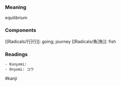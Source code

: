### Meaning

equilibrium

### Components

[[Radicals/行|行]]: going; journey [[Radicals/魚|魚]]: fish

### Readings

```
- Kunyomi: 
- Onyomi: コウ
```

#kanji